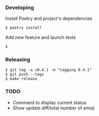 ### Developing

Install Poetry and project's dependencies

```bash
$ poetry install
```

Add new feature and launch tests

```bash
$ 
```

### Releasing

```
$ git tag -a v0.4.1 -m "tagging 0.4.1" 
$ git push --tags
$ make release
```

### TODO

* Command to display current status
* Show update diff/total number of emoji
